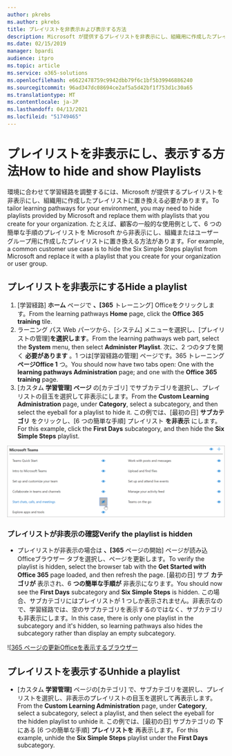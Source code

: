 ```yaml
---
author: pkrebs
ms.author: pkrebs
title: プレイリストを非表示および表示する方法
description: Microsoft が提供するプレイリストを非表示にし、組織用に作成したプレイリストに置き換える方法。
ms.date: 02/15/2019
manager: bpardi
audience: itpro
ms.topic: article
ms.service: o365-solutions
ms.openlocfilehash: e6622478759c9942dbb79f6c1bf5b39946886240
ms.sourcegitcommit: 96ad347dc08694ce2af5a5d42bf1f753d1c30a65
ms.translationtype: MT
ms.contentlocale: ja-JP
ms.lasthandoff: 04/13/2021
ms.locfileid: "51749465"
---
```

# <a name="how-to-hide-and-show-playlists"></a><span data-ttu-id="3cf06-103">プレイリストを非表示にし、表示する方法</span><span class="sxs-lookup"><span data-stu-id="3cf06-103">How to hide and show Playlists</span></span>

<span data-ttu-id="3cf06-104">環境に合わせて学習経路を調整するには、Microsoft が提供するプレイリストを非表示にし、組織用に作成したプレイリストに置き換える必要があります。</span><span class="sxs-lookup"><span data-stu-id="3cf06-104">To tailor learning pathways for your environment, you may need to hide playlists provided by Microsoft and replace them with playlists that you create for your organization.</span></span> <span data-ttu-id="3cf06-105">たとえば、顧客の一般的な使用例として、6 つの簡単な手順のプレイリストを Microsoft から非表示にし、組織またはユーザー グループ用に作成したプレイリストに置き換える方法があります。</span><span class="sxs-lookup"><span data-stu-id="3cf06-105">For example, a common customer use case is to hide the Six Simple Steps playlist from Microsoft and replace it with a playlist that you create for your organization or user group.</span></span> 

## <a name="hide-a-playlist"></a><span data-ttu-id="3cf06-106">プレイリストを非表示にする</span><span class="sxs-lookup"><span data-stu-id="3cf06-106">Hide a playlist</span></span>

1. <span data-ttu-id="3cf06-107">[学習経路] **ホーム** ページで **、[365** トレーニング] Officeをクリックします。</span><span class="sxs-lookup"><span data-stu-id="3cf06-107">From the learning pathways **Home** page, click the **Office 365 training** tile.</span></span>
2. <span data-ttu-id="3cf06-108">ラーニング パス Web パーツから、[システム] メニューを選択し、[プレイリストの管理]**を選択します**。</span><span class="sxs-lookup"><span data-stu-id="3cf06-108">From the learning pathways web part, select the **System** menu, then select **Administer Playlist**.</span></span> <span data-ttu-id="3cf06-109">次に、2 つのタブを開く **必要があります** 。1 つは[学習経路の管理] ページです。365 トレーニング **ページOffice 1** つ。</span><span class="sxs-lookup"><span data-stu-id="3cf06-109">You should now have two tabs open: One with the **learning pathways Administration** page; and one with the **Office 365 training** page.</span></span> 
3. <span data-ttu-id="3cf06-110">[カスタム **学習管理] ページ** の[カテゴリ] でサブカテゴリを選択し、プレイリストの目玉を選択して非表示にします。</span><span class="sxs-lookup"><span data-stu-id="3cf06-110">From the **Custom Learning Administration** page, under **Category**, select a subcategory, and then select the eyeball for a playlist to hide it.</span></span> <span data-ttu-id="3cf06-111">この例では、[最初の日] **サブカテゴリ** をクリックし、[6 つの簡単な手順] プレイリスト **を非表示** にします。</span><span class="sxs-lookup"><span data-stu-id="3cf06-111">For this example, click the **First Days** subcategory, and then hide the **Six Simple Steps** playlist.</span></span>  

![[ブラウザー] タブに [365 ページOffice開始] ページが表示されます。](cg-hideplaylist.png)

### <a name="verify-the-playlist-is-hidden"></a><span data-ttu-id="3cf06-113">プレイリストが非表示の確認</span><span class="sxs-lookup"><span data-stu-id="3cf06-113">Verify the playlist is hidden</span></span>
- <span data-ttu-id="3cf06-114">プレイリストが非表示の場合は **、[365** ページの開始] ページが読み込Officeブラウザー タブを選択し、ページを更新します。</span><span class="sxs-lookup"><span data-stu-id="3cf06-114">To verify the playlist is hidden, select the browser tab with the **Get Started with Office 365** page loaded, and then refresh the page.</span></span> <span data-ttu-id="3cf06-115">[最初の日] サブ **カテゴリが** 表示され、6 **つの簡単な手順が** 非表示になります。</span><span class="sxs-lookup"><span data-stu-id="3cf06-115">You should now see the **First Days** subcategory and **Six Simple Steps** is hidden.</span></span> <span data-ttu-id="3cf06-116">この場合、サブカテゴリにはプレイリストが 1 つしか表示されません。非表示なので、学習経路では、空のサブカテゴリを表示するのではなく、サブカテゴリも非表示にします。</span><span class="sxs-lookup"><span data-stu-id="3cf06-116">In this case, there is only one playlist in the subcategory and it's hidden, so learning pathways also hides the subcategory rather than display an empty subcategory.</span></span> 

![[365 ページの更新Officeを表示するブラウザー](cg-hideplaylistrefresh.png)

## <a name="unhide-a-playlist"></a><span data-ttu-id="3cf06-118">プレイリストを表示する</span><span class="sxs-lookup"><span data-stu-id="3cf06-118">Unhide a playlist</span></span>

- <span data-ttu-id="3cf06-119">[カスタム **学習管理]** ページの[カテゴリ] で、サブカテゴリを選択し、プレイリストを選択し、非表示のプレイリストの目玉を選択して再表示します。</span><span class="sxs-lookup"><span data-stu-id="3cf06-119">From the **Custom Learning Administration** page, under **Category**, select a subcategory, select a playlist, and then select the eyeball for the hidden playlist to unhide it.</span></span> <span data-ttu-id="3cf06-120">この例では、[最初の日] サブカテゴリの **下** にある [6 つの簡単な手順] **プレイリストを** 再表示します。</span><span class="sxs-lookup"><span data-stu-id="3cf06-120">For this example, unhide the **Six Simple Steps** playlist under the **First Days** subcategory.</span></span>  

